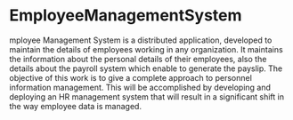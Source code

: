 # EmployeeManagementSystem
mployee Management System is a distributed application, developed to maintain the details of employees working in any organization. It maintains the information about the personal details of their employees, also the details about the payroll system which enable to generate the payslip. The objective of this work is to give a complete approach to personnel information management.
This will be accomplished by developing and deploying an HR management system that will result
in a significant shift in the way employee data is managed.
